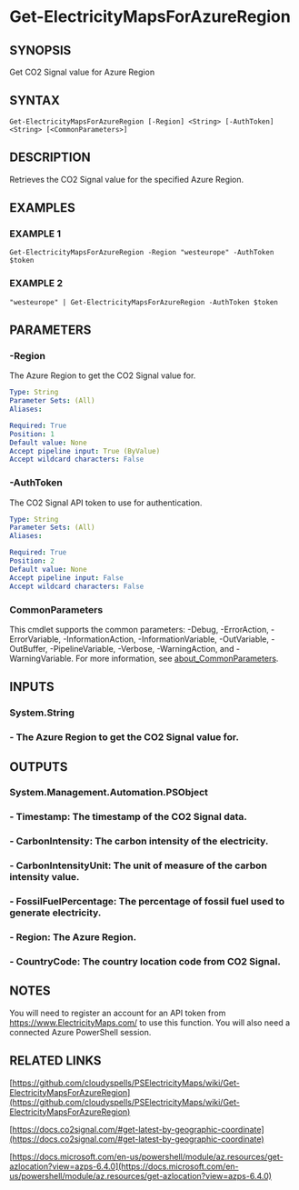 # Get-ElectricityMapsForAzureRegion

## SYNOPSIS
Get CO2 Signal value for Azure Region

## SYNTAX

```
Get-ElectricityMapsForAzureRegion [-Region] <String> [-AuthToken] <String> [<CommonParameters>]
```

## DESCRIPTION
Retrieves the CO2 Signal value for the specified Azure Region.

## EXAMPLES

### EXAMPLE 1
```
Get-ElectricityMapsForAzureRegion -Region "westeurope" -AuthToken $token
```

### EXAMPLE 2
```
"westeurope" | Get-ElectricityMapsForAzureRegion -AuthToken $token
```

## PARAMETERS

### -Region
The Azure Region to get the CO2 Signal value for.

```yaml
Type: String
Parameter Sets: (All)
Aliases:

Required: True
Position: 1
Default value: None
Accept pipeline input: True (ByValue)
Accept wildcard characters: False
```

### -AuthToken
The CO2 Signal API token to use for authentication.

```yaml
Type: String
Parameter Sets: (All)
Aliases:

Required: True
Position: 2
Default value: None
Accept pipeline input: False
Accept wildcard characters: False
```

### CommonParameters
This cmdlet supports the common parameters: -Debug, -ErrorAction, -ErrorVariable, -InformationAction, -InformationVariable, -OutVariable, -OutBuffer, -PipelineVariable, -Verbose, -WarningAction, and -WarningVariable. For more information, see [about_CommonParameters](http://go.microsoft.com/fwlink/?LinkID=113216).

## INPUTS

### System.String
### - The Azure Region to get the CO2 Signal value for.
## OUTPUTS

### System.Management.Automation.PSObject
### - Timestamp: The timestamp of the CO2 Signal data.
### - CarbonIntensity: The carbon intensity of the electricity.
### - CarbonIntensityUnit: The unit of measure of the carbon intensity value.
### - FossilFuelPercentage: The percentage of fossil fuel used to generate electricity.
### - Region: The Azure Region.
### - CountryCode: The country location code from CO2 Signal.
## NOTES
You will need to register an account for an API token from https://www.ElectricityMaps.com/ to use this function.
You will also need a connected Azure PowerShell session.

## RELATED LINKS

[https://github.com/cloudyspells/PSElectricityMaps/wiki/Get-ElectricityMapsForAzureRegion](https://github.com/cloudyspells/PSElectricityMaps/wiki/Get-ElectricityMapsForAzureRegion)

[https://docs.co2signal.com/#get-latest-by-geographic-coordinate](https://docs.co2signal.com/#get-latest-by-geographic-coordinate)

[https://docs.microsoft.com/en-us/powershell/module/az.resources/get-azlocation?view=azps-6.4.0](https://docs.microsoft.com/en-us/powershell/module/az.resources/get-azlocation?view=azps-6.4.0)

